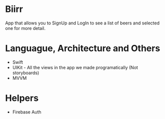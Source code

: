 # Biirr

App that allows you to SignUp and LogIn to see a list of beers and selected one for more detail.

# Languague, Architecture and Others

- Swift
- UIKit - All the views in the app we made programatically (Not storyboards)
- MVVM
 
 # Helpers
 
 - Firebase Auth
